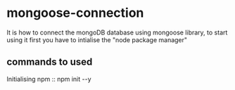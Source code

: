 # mongoose-connection
It is how to connect the mongoDB database using mongoose library, to start using it first you have to intialise the "node package manager"

## commands to used
Initialising npm :: npm init --y 
